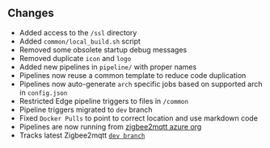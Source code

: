 ## Changes
- Added access to the `/ssl` directory
- Added `common/local_build.sh` script
- Removed some obsolete startup debug messages
- Removed duplicate `icon` and `logo`
- Added new pipelines in `pipeline/` with proper names
- Pipelines now reuse a common template to reduce code duplication
- Pipelines now auto-generate `arch` specific jobs based on supported arch in `config.json`
- Restricted Edge pipeline triggers to files in `/common`
- Pipeline triggers migrated to `dev` branch
- Fixed `Docker Pulls` to point to correct location and use markdown code
- Pipelines are now running from [zigbee2mqtt azure org](https://dev.azure.com/zigbee2mqtt/Zigbee2mqtt%20Add-on/_build)
- Tracks latest Zigbee2mqtt [`dev branch`](https://github.com/Koenkk/zigbee2mqtt/commits/dev)